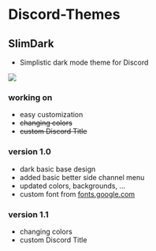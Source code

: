# Discord-Themes

## SlimDark
- Simplistic dark mode theme for Discord
<img src="https://i.imgur.com/dT27D1H.png">


### working on
- easy customization
- <s>changing colors</s>
- <s>custom Discord Title</s>

### version 1.0
- dark basic base design
- added basic better side channel menu
- updated colors, backgrounds, ...
- custom font from <a href="https://fonts.google.com/specimen/Cabin">fonts.google.com</a>

### version 1.1
- changing colors
- custom Discord Title

